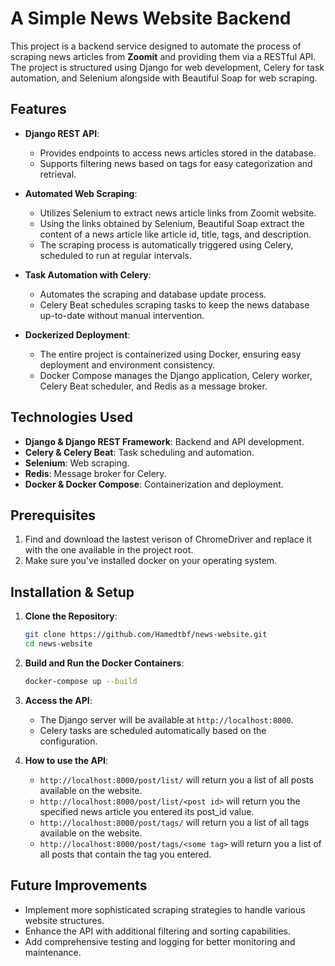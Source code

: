 # A Simple News Website Backend

This project is a backend service designed to automate the process of scraping news articles from **Zoomit** and providing them via a RESTful API. The project is structured using Django for web development, Celery for task automation, and Selenium alongside with Beautiful Soap for web scraping.

## Features

- **Django REST API**:
  - Provides endpoints to access news articles stored in the database.
  - Supports filtering news based on tags for easy categorization and retrieval.

- **Automated Web Scraping**:
  - Utilizes Selenium to extract news article links from Zoomit website.
  - Using the links obtained by Selenium, Beautiful Soap extract the content of a news article like article id, title, tags, and description.
  - The scraping process is automatically triggered using Celery, scheduled to run at regular intervals.

- **Task Automation with Celery**:
  - Automates the scraping and database update process.
  - Celery Beat schedules scraping tasks to keep the news database up-to-date without manual intervention.

- **Dockerized Deployment**:
  - The entire project is containerized using Docker, ensuring easy deployment and environment consistency.
  - Docker Compose manages the Django application, Celery worker, Celery Beat scheduler, and Redis as a message broker.

## Technologies Used

- **Django & Django REST Framework**: Backend and API development.
- **Celery & Celery Beat**: Task scheduling and automation.
- **Selenium**: Web scraping.
- **Redis**: Message broker for Celery.
- **Docker & Docker Compose**: Containerization and deployment.

## Prerequisites

1. Find and download the lastest verison of ChromeDriver and replace it with the one available in the project root.
2. Make sure you've installed docker on your operating system.

## Installation & Setup

1. **Clone the Repository**:
    ```bash
    git clone https://github.com/Hamedtbf/news-website.git
    cd news-website
    ```

2. **Build and Run the Docker Containers**:
    ```bash
    docker-compose up --build
    ```

3. **Access the API**:
   - The Django server will be available at `http://localhost:8000`.
   - Celery tasks are scheduled automatically based on the configuration.

4. **How to use the API**:
   - `http://localhost:8000/post/list/` will return you a list of all posts available on the website.
   - `http://localhost:8000/post/list/<post id>` will return you the specified news article you entered its post_id value.
   - `http://localhost:8000/post/tags/` will return you a list of all tags available on the website.
   - `http://localhost:8000/post/tags/<some tag>` will return you a list of all posts that contain the tag you entered. 

## Future Improvements

- Implement more sophisticated scraping strategies to handle various website structures.
- Enhance the API with additional filtering and sorting capabilities.
- Add comprehensive testing and logging for better monitoring and maintenance.
